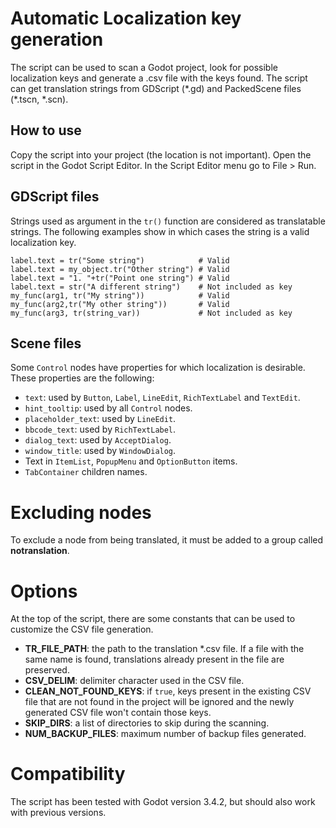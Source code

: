 # Automatic Localization key generation

The script can be used to scan a Godot project, look for possible localization keys and generate a .csv file with the keys found. The script can get translation strings from GDScript (\*.gd) and PackedScene files (\*.tscn, \*.scn).

## How to use

Copy the script into your project (the location is not important). Open the script in the Godot Script Editor. In the Script Editor menu go to File > Run.

## GDScript files

Strings used as argument in the `tr()` function are considered as translatable strings. The following examples show in which cases the string is a valid localization key.
```gdscript
label.text = tr("Some string")            # Valid
label.text = my_object.tr("Other string") # Valid
label.text = "1. "+tr("Point one string") # Valid
label.text = str("A different string")    # Not included as key
my_func(arg1, tr("My string"))            # Valid
my_func(arg2,tr("My other string"))       # Valid
my_func(arg3, tr(string_var))             # Not included as key
```

## Scene files

Some `Control` nodes have properties for which localization is desirable. These properties are the following:
- `text`: used by `Button`, `Label`, `LineEdit`, `RichTextLabel` and `TextEdit`.
- `hint_tooltip`: used by all `Control` nodes.
- `placeholder_text`: used by `LineEdit`.
- `bbcode_text`: used by `RichTextLabel`.
- `dialog_text`: used by `AcceptDialog`.
- `window_title`: used by `WindowDialog`.
- Text in `ItemList`, `PopupMenu` and `OptionButton` items.
- `TabContainer` children names.

# Excluding nodes

To exclude a node from being translated, it must be added to a group called **notranslation**.

# Options

At the top of the script, there are some constants that can be used to customize the CSV file generation.
- **TR_FILE_PATH**: the path to the translation \*.csv file. If a file with the same name is found, translations already present in the file are preserved.
- **CSV_DELIM**: delimiter character used in the CSV file.
- **CLEAN_NOT_FOUND_KEYS**: if `true`, keys present in the existing CSV file that are not found in the project will be ignored and the newly generated CSV file won't contain those keys.
- **SKIP_DIRS**: a list of directories to skip during the scanning.
- **NUM_BACKUP_FILES**: maximum number of backup files generated.

# Compatibility

The script has been tested with Godot version 3.4.2, but should also work with previous versions.
